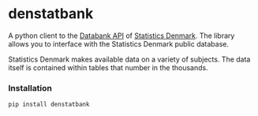 # denstatbank

A python client to the [Databank API](https://www.dst.dk/en/Statistik/statistikbanken/api) of [Statistics Denmark](https://www.dst.dk/en).
The library allows you to interface with the Statistics Denmark public database.

Statistics Denmark makes available data on a variety of subjects. The data itself is contained within tables that number in the thousands.

### Installation

```python
pip install denstatbank
```
